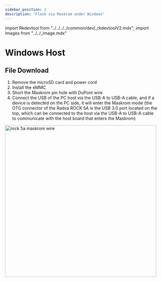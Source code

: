 ```yaml
---
sidebar_position: 3
description: "Flash via Maskrom under Windows"
---
```


import Rkdevtool from "../../../../common/dev/\_rkdevtoolV2.mdx";
import Images from "../../\_image.mdx"

# Windows Host

## File Download

<Images loader={true} system_img={true} spi_img={true} />

<Rkdevtool rkdevtool_emmc_img="/img/rock5a/rock5a-rkdevtool-maskrom-flash-system.webp" loader_name="rk3588_spl_loader_v1.08.111.bin" emmc={false} pcie={false} sata={false} >

<ol>
    <li>Remove the microSD card and power cord</li>
    <li>Install the eMMC </li>
    <li>Short the Maskrom pin hole with DuPont wire</li>
    <li>Connect the USB of the PC host via the USB-A to USB-A cable, and if a device is detected on the PC side, it will enter the Maskrom mode (the OTG connector of the Radxa ROCK 5A is the USB 3.0 port located on the top, which can be connected to the host via the USB-A to USB-A cable to communicate with the host board that enters the Maskrom)</li>
</ol>
<img src="/img/rock5a/rock5a-maskrom-wire.webp" alt="rock 5a maskrom wire" width="500" />

</Rkdevtool>
